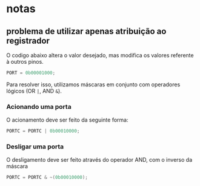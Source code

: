 # notas

## problema de utilizar apenas atribuição ao registrador

O codigo abaixo altera o valor desejado, mas modifica os valores referente à outros pinos.

```java
PORT = 0b00001000;
```

Para resolver isso, utilizamos máscaras em conjunto com operadores lógicos (OR `|`, AND `&`).

### Acionando uma porta

O acionamento deve ser feito da seguinte forma:

```c
PORTC = PORTC | 0b00010000;
```

### Desligar uma porta

O desligamento deve ser feito através do operador AND, com o inverso da máscara

```c
PORTC = PORTC & ~(0b00010000);
```

